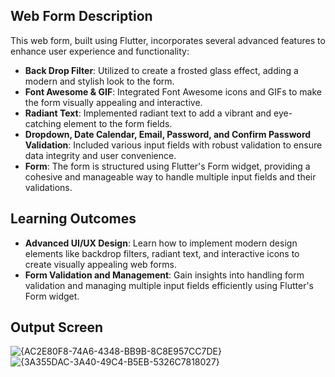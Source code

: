 ## Web Form Description

This web form, built using Flutter, incorporates several advanced features to enhance user experience and functionality:
- **Back Drop Filter**: Utilized to create a frosted glass effect, adding a modern and stylish look to the form.
- **Font Awesome & GIF**: Integrated Font Awesome icons and GIFs to make the form visually appealing and interactive.
- **Radiant Text**: Implemented radiant text to add a vibrant and eye-catching element to the form fields.
- **Dropdown, Date Calendar, Email, Password, and Confirm Password Validation**: Included various input fields with robust validation to ensure data integrity and user convenience.
- **Form**: The form is structured using Flutter's Form widget, providing a cohesive and manageable way to handle multiple input fields and their validations.

## Learning Outcomes

- **Advanced UI/UX Design**: Learn how to implement modern design elements like backdrop filters, radiant text, and interactive icons to create visually appealing web forms.
-  **Form Validation and Management**: Gain insights into handling form validation and managing multiple input fields efficiently using Flutter's Form widget.

## Output Screen
![{AC2E80F8-74A6-4348-BB9B-8C8E957CC7DE}](https://github.com/user-attachments/assets/dafee12d-5259-4468-a4ce-141c79fd6d8e)
![{3A355DAC-3A40-49C4-B5EB-5326C7818027}](https://github.com/user-attachments/assets/49fc0b30-f614-4906-a173-a6554648780e)



